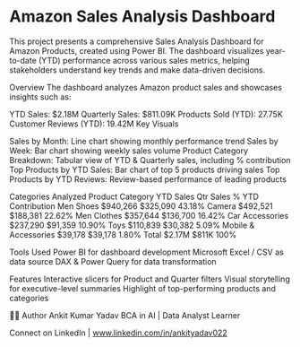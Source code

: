 # Amazon Sales Analysis Dashboard
This project presents a comprehensive Sales Analysis Dashboard for Amazon Products, created using Power BI. The dashboard visualizes year-to-date (YTD) performance across various sales metrics, helping stakeholders understand key trends and make data-driven decisions.

Overview
The dashboard analyzes Amazon product sales and showcases insights such as:

YTD Sales: $2.18M
Quarterly Sales: $811.09K
Products Sold (YTD): 27.75K
Customer Reviews (YTD): 19.42M
Key Visuals

Sales by Month: Line chart showing monthly performance trend
Sales by Week: Bar chart showing weekly sales volume
Product Category Breakdown: Tabular view of YTD & Quarterly sales, including % contribution
Top Products by YTD Sales: Bar chart of top 5 products driving sales
Top Products by YTD Reviews: Review-based performance of leading products

Categories Analyzed
Product Category	YTD Sales	Qtr Sales	% YTD Contribution
Men Shoes	$940,266	$325,090	43.18%
Camera	$492,521	$188,381	22.62%
Men Clothes	$357,644	$136,700	16.42%
Car Accessories	$237,290	$91,359	10.90%
Toys	$110,839	$30,382	5.09%
Mobile & Accessories	$39,178	$39,178	1.80%
Total	$2.17M	$811K	100%

Tools Used
Power BI for dashboard development
Microsoft Excel / CSV as data source
DAX & Power Query for data transformation

Features
Interactive slicers for Product and Quarter filters
Visual storytelling for executive-level summaries
Highlight of top-performing products and categories

🙋‍♂️ Author
Ankit Kumar Yadav
BCA in AI | Data Analyst Learner 

Connect on LinkedIn | www.linkedin.com/in/ankityadav022








